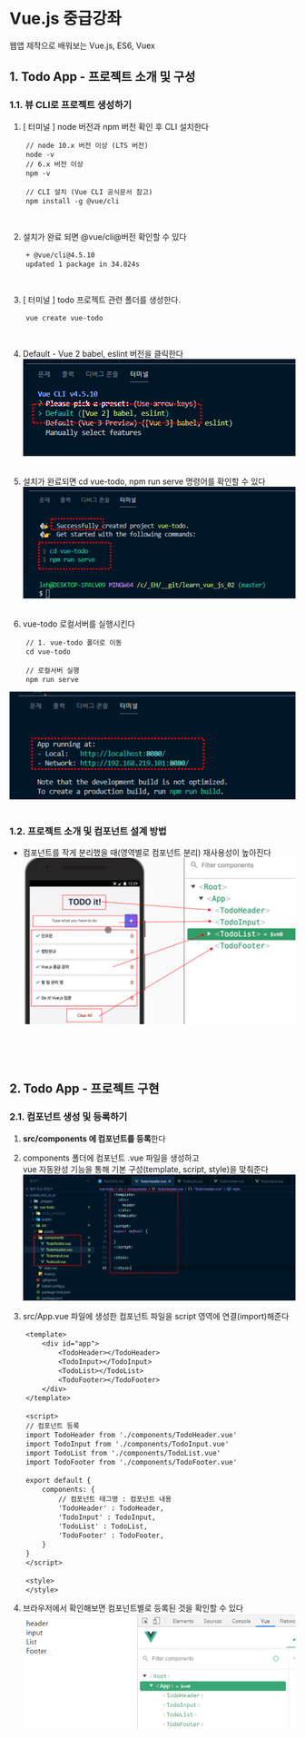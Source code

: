 # Vue.js 중급강좌
웹앱 제작으로 배워보는 Vue.js, ES6, Vuex

## 1. Todo App - 프로젝트 소개 및 구성
### 1.1. 뷰 CLI로 프로젝트 생성하기
1. [ 터미널 ] node 버전과 npm 버전 확인 후 CLI 설치한다
```
	// node 10.x 버전 이상 (LTS 버전)
	node -v
	// 6.x 버전 이상
	npm -v
	
	// CLI 설치 (Vue CLI 공식문서 참고)
	npm install -g @vue/cli
```
<br />

2. 설치가 완료 되면 @vue/cli@버전 확인할 수 있다
```
	+ @vue/cli@4.5.10
	updated 1 package in 34.824s
```
<br />

3. [  터미널 ] todo 프로젝트 관련 폴더를 생성한다.
```
	vue create vue-todo
```
<br />

4. Default - Vue 2 babel, eslint 버전을 클릭한다<br />
![1-1-1](./_images/1-1-1.png)
<br /><br />

5. 설치가 완료되면 cd vue-todo, npm run serve 명령어를 확인할 수 있다<br />
![1-1-2](./_images/1-1-2.png)
<br /><br />

6. vue-todo 로컬서버를 실행시킨다
```
	// 1. vue-todo 폴더로 이동
	cd vue-todo

	// 로컬서버 실행
	npm run serve
```
![1-1-3](./_images/1-1-3.png)
<br /><br />

### 1.2. 프로젝트 소개 및 컴포넌트 설계 방법
- 컴포넌트를 작게 분리했을 때(영역별로 컴포넌트 분리) 재사용성이 높아진다<br />
![1-2-1](./_images/1-2-1.png)

<br /><br /><br />

## 2. Todo App - 프로젝트 구현
### 2.1. 컴포넌트 생성 및 등록하기
1. **src/components 에 컴포넌트를 등록**한다
2. components 폴더에 컴포넌트 .vue 파일을 생성하고 <br />
vue 자동완성 기능을 통해 기본 구성(template, script, style)을 맞춰준다<br />
![2-1-1](./_images/2-1-1.png)<br />

3. src/App.vue 파일에 생성한 컴포넌트 파일을 script 영역에 연결(import)해준다
```
	<template>
		<div id="app">
			<TodoHeader></TodoHeader>
			<TodoInput></TodoInput>
			<TodoList></TodoList>
			<TodoFooter></TodoFooter>
		</div>
	</template>

	<script>
	// 컴포넌트 등록
	import TodoHeader from './components/TodoHeader.vue'
	import TodoInput from './components/TodoInput.vue'
	import TodoList from './components/TodoList.vue'
	import TodoFooter from './components/TodoFooter.vue'

	export default {
		components: {
			// 컴포넌트 태그명 : 컴포넌트 내용
			'TodoHeader' : TodoHeader,
			'TodoInput' : TodoInput,
			'TodoList' : TodoList,
			'TodoFooter' : TodoFooter,
		}
	}
	</script>

	<style>
	</style>
```

4. 브라우저에서 확인해보면 컴포넌트별로 등록된 것을 확인할 수 있다<br />
![2-1-2](./_images/2-1-2.png)<br />
